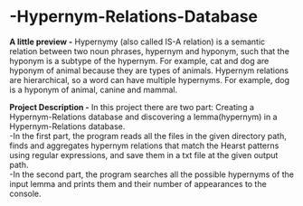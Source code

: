 # -Hypernym-Relations-Database
**A little preview -** Hypernymy (also called IS-A relation) is a semantic relation between two noun phrases, hypernym and hyponym, such that the hyponym is a subtype of the hypernym. For example, cat and dog are hyponym of animal because they are types of animals. Hypernym relations are hierarchical, so a word can have multiple hypernyms. For example, dog is a hyponym of animal, canine and mammal.

**Project Description -** In this project there are two part: Creating a Hypernym-Relations database and discovering a lemma(hypernym) in a Hypernym-Relations database.<br>
-In the first part, the program reads all the files in the given directory path, finds and aggregates hypernym relations that match the Hearst patterns using regular expressions, and save them in a txt file at the given output path.<br>
-In the second part, the program searches all the possible hypernyms of the input lemma and prints them and their number of appearances to the console.

